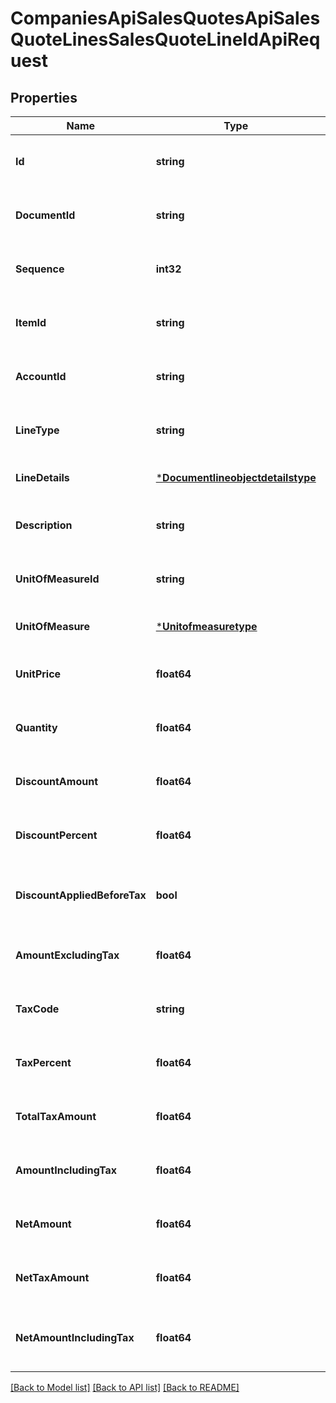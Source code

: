 # CompaniesApiSalesQuotesApiSalesQuoteLinesSalesQuoteLineIdApiRequest

## Properties
Name | Type | Description | Notes
------------ | ------------- | ------------- | -------------
**Id** | **string** | The id property for the Dynamics 365 Business Central salesQuoteLine entity | [optional] [default to null]
**DocumentId** | **string** | The documentId property for the Dynamics 365 Business Central salesQuoteLine entity | [optional] [default to null]
**Sequence** | **int32** | The sequence property for the Dynamics 365 Business Central salesQuoteLine entity | [optional] [default to null]
**ItemId** | **string** | The itemId property for the Dynamics 365 Business Central salesQuoteLine entity | [optional] [default to null]
**AccountId** | **string** | The accountId property for the Dynamics 365 Business Central salesQuoteLine entity | [optional] [default to null]
**LineType** | **string** | The lineType property for the Dynamics 365 Business Central salesQuoteLine entity | [optional] [default to null]
**LineDetails** | [***Documentlineobjectdetailstype**](documentlineobjectdetailstype.md) |  | [optional] [default to null]
**Description** | **string** | The description property for the Dynamics 365 Business Central salesQuoteLine entity | [optional] [default to null]
**UnitOfMeasureId** | **string** | The unitOfMeasureId property for the Dynamics 365 Business Central salesQuoteLine entity | [optional] [default to null]
**UnitOfMeasure** | [***Unitofmeasuretype**](unitofmeasuretype.md) |  | [optional] [default to null]
**UnitPrice** | **float64** | The unitPrice property for the Dynamics 365 Business Central salesQuoteLine entity | [optional] [default to null]
**Quantity** | **float64** | The quantity property for the Dynamics 365 Business Central salesQuoteLine entity | [optional] [default to null]
**DiscountAmount** | **float64** | The discountAmount property for the Dynamics 365 Business Central salesQuoteLine entity | [optional] [default to null]
**DiscountPercent** | **float64** | The discountPercent property for the Dynamics 365 Business Central salesQuoteLine entity | [optional] [default to null]
**DiscountAppliedBeforeTax** | **bool** | The discountAppliedBeforeTax property for the Dynamics 365 Business Central salesQuoteLine entity | [optional] [default to null]
**AmountExcludingTax** | **float64** | The amountExcludingTax property for the Dynamics 365 Business Central salesQuoteLine entity | [optional] [default to null]
**TaxCode** | **string** | The taxCode property for the Dynamics 365 Business Central salesQuoteLine entity | [optional] [default to null]
**TaxPercent** | **float64** | The taxPercent property for the Dynamics 365 Business Central salesQuoteLine entity | [optional] [default to null]
**TotalTaxAmount** | **float64** | The totalTaxAmount property for the Dynamics 365 Business Central salesQuoteLine entity | [optional] [default to null]
**AmountIncludingTax** | **float64** | The amountIncludingTax property for the Dynamics 365 Business Central salesQuoteLine entity | [optional] [default to null]
**NetAmount** | **float64** | The netAmount property for the Dynamics 365 Business Central salesQuoteLine entity | [optional] [default to null]
**NetTaxAmount** | **float64** | The netTaxAmount property for the Dynamics 365 Business Central salesQuoteLine entity | [optional] [default to null]
**NetAmountIncludingTax** | **float64** | The netAmountIncludingTax property for the Dynamics 365 Business Central salesQuoteLine entity | [optional] [default to null]

[[Back to Model list]](../README.md#documentation-for-models) [[Back to API list]](../README.md#documentation-for-api-endpoints) [[Back to README]](../README.md)


